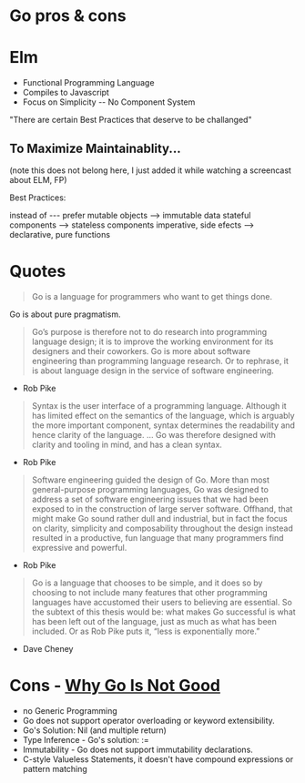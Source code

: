 # Go pros & cons

# Elm 
- Functional Programming Language
- Compiles to Javascript
- Focus on Simplicity
  -- No Component System

"There are certain Best Practices that deserve to be challanged"
## To Maximize Maintainablity...
(note this does not belong here, I just added it while watching a screencast about ELM, FP)

Best Practices:

instead of --- prefer
mutable objects --> immutable data
stateful components --> stateless components
imperative, side efects --> declarative, pure functions

# Quotes

> Go is a language for programmers who want to get things done.

Go is about pure pragmatism.

> Go’s purpose is therefore not to do research into programming language design; it is to improve the working environment for its designers and their coworkers. Go is more about software engineering than programming language research. Or to rephrase, it is about language design in the service of software engineering.
  - Rob Pike 

> Syntax is the user interface of a programming language. Although it has limited effect on the semantics of the language, which is arguably the more important component, syntax determines the readability and hence clarity of the language. … Go was therefore designed with clarity and tooling in mind, and has a clean syntax.
  - Rob Pike 

> Software engineering guided the design of Go. More than most general-purpose programming languages, Go was designed to address a set of software engineering issues that we had been exposed to in the construction of large server software. Offhand, that might make Go sound rather dull and industrial, but in fact the focus on clarity, simplicity and composability throughout the design instead resulted in a productive, fun language that many programmers find expressive and powerful.
  - Rob Pike 

> Go is a language that chooses to be simple, and it does so by choosing to not include many features that other programming languages have accustomed their users to believing are essential.
So the subtext of this thesis would be: what makes Go successful is what has been left out of the language, just as much as what has been included.
Or as Rob Pike puts it, “less is exponentially more.”
  - Dave Cheney

# Cons - [Why Go Is Not Good](http://yager.io/programming/go.html)

- no Generic Programming
- Go does not support operator overloading or keyword extensibility.
- Go's Solution: Nil (and multiple return)
- Type Inference - Go's solution: :=
- Immutability - Go does not support immutability declarations.
- C-style Valueless Statements, it doesn't have compound expressions or pattern matching
